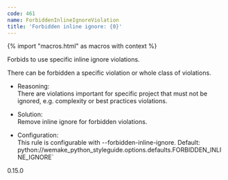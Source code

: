 ```yaml
---
code: 461
name: ForbiddenInlineIgnoreViolation
title: 'Forbidden inline ignore: {0}'
---
```


{% import "macros.html" as macros with context %}

Forbids to use specific inline ignore violations.

There can be forbidden a specific violation or whole class of
violations.

  - Reasoning:  
    There are violations important for specific project that must not be
    ignored, e.g. complexity or best practices violations.

  - Solution:  
    Remove inline ignore for forbidden violations.

  - Configuration:  
    This rule is configurable with
    <span class="title-ref">--forbidden-inline-ignore</span><span class="title-ref">.
    Default:
    </span><span class="title-ref">python://wemake\_python\_styleguide.options.defaults.FORBIDDEN\_INLINE\_IGNORE</span>\`

<div class="versionadded">

0.15.0

</div>